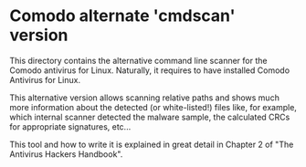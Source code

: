 # Comodo alternate 'cmdscan' version

This directory contains the alternative command line scanner for the Comodo antivirus for Linux. Naturally, it requires to have installed Comodo Antivirus for Linux.

This alternative version allows scanning relative paths and shows much more information about the detected (or white-listed!) files like, for example, which internal scanner detected the malware sample, the calculated CRCs for appropriate signatures, etc...

This tool and how to write it is explained in great detail in Chapter 2 of "The Antivirus Hackers Handbook".
